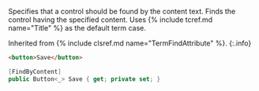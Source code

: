 Specifies that a control should be found by the content text. Finds the control having the specified content. Uses {% include tcref.md name="Title" %} as the default term case.

Inherited from {% include clsref.md name="TermFindAttribute" %}.
{:.info}

```html
<button>Save</button>
```
```cs
[FindByContent]
public Button<_> Save { get; private set; }
```